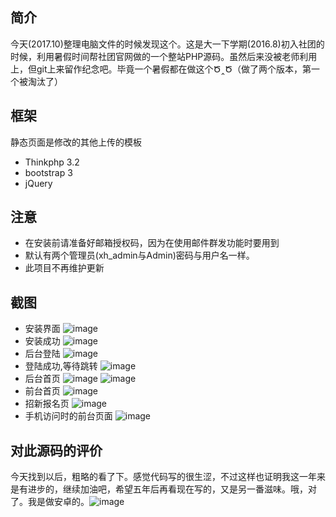 ﻿## 简介

今天(2017.10)整理电脑文件的时候发现这个。这是大一下学期(2016.8)初入社团的时候，利用暑假时间帮社团官网做的一个整站PHP源码。虽然后来没被老师利用上，但git上来留作纪念吧。毕竟一个暑假都在做这个Ծ‸Ծ（做了两个版本，第一个被淘汰了）

## 框架

静态页面是修改的其他上传的模板

*  Thinkphp 3.2
*  bootstrap 3
*  jQuery

## 注意

* 在安装前请准备好邮箱授权码，因为在使用邮件群发功能时要用到
* 默认有两个管理员(xh_admin与Admin)密码与用户名一样。
* 此项目不再维护更新

## 截图
* 安装界面
![image](https://github.com/jishuzcn/dzxh_mvc/blob/master/jietu/01.png?raw=true)
* 安装成功
![image](https://github.com/jishuzcn/dzxh_mvc/blob/master/jietu/02.png?raw=true)
* 后台登陆
![image](https://github.com/jishuzcn/dzxh_mvc/blob/master/jietu/03.jpg?raw=true)
* 登陆成功,等待跳转
![image](https://github.com/jishuzcn/dzxh_mvc/blob/master/jietu/04.png?raw=true)
* 后台首页
![image](https://github.com/jishuzcn/dzxh_mvc/blob/master/jietu/05.png?raw=true)
![image](https://github.com/jishuzcn/dzxh_mvc/blob/master/jietu/06.png?raw=true)
* 前台首页
![image](https://github.com/jishuzcn/dzxh_mvc/blob/master/jietu/07.jpg?raw=true)
* 招新报名页
![image](https://github.com/jishuzcn/dzxh_mvc/blob/master/jietu/08.jpg?raw=true)
* 手机访问时的前台页面
![image](https://github.com/jishuzcn/dzxh_mvc/blob/master/jietu/mobile.png?raw=true)

## 对此源码的评价

今天找到以后，粗略的看了下。感觉代码写的很生涩，不过这样也证明我这一年来是有进步的，继续加油吧，希望五年后再看现在写的，又是另一番滋味。哦，对了。我是做安卓的。![image](https://github.com/jishuzcn/dzxh_mvc/blob/master/jietu/gif.gif?raw=true)
